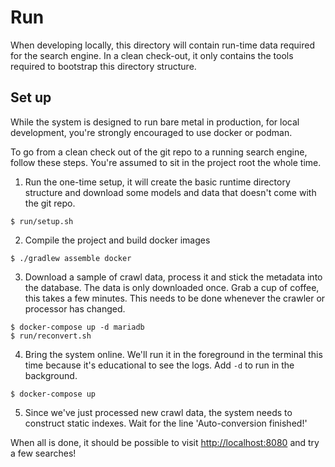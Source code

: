 # Run

When developing locally, this directory will contain run-time data required for
the search engine. In a clean check-out, it only contains the tools required to 
bootstrap this directory structure.

## Set up

While the system is designed to run bare metal in production,
for local development, you're strongly encouraged to use docker
or podman. 

To go from a clean check out of the git repo to a running search engine,
follow these steps. You're assumed to sit in the project root the whole time.

1. Run the one-time setup, it will create the
basic runtime directory structure and download some models and data that doesn't
come with the git repo.

```
$ run/setup.sh
```

2. Compile the project and build docker images

```
$ ./gradlew assemble docker
```

3. Download a sample of crawl data, process it and stick the metadata
into the database. The data is only downloaded once. Grab a cup of coffee, this takes a few minutes. 
This needs to be done whenever the crawler or processor has changed. 

```
$ docker-compose up -d mariadb
$ run/reconvert.sh
```

4. Bring the system online. We'll run it in the foreground in the terminal this time
because it's educational to see the logs. Add `-d` to run in the background.


```
$ docker-compose up
```

5.  Since we've just processed new crawl data, the system needs to construct static
indexes. Wait for the line 'Auto-conversion finished!'  

When all is done, it should be possible to visit
[http://localhost:8080](http://localhost:8080) and try a few searches!